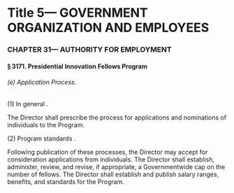 
# Title 5— GOVERNMENT ORGANIZATION AND EMPLOYEES
### CHAPTER 31— AUTHORITY FOR EMPLOYMENT
#### § 3171. Presidential Innovation Fellows Program
###### (e) Application Process.

(1) In general .

The Director shall prescribe the process for applications and nominations of individuals to the Program.

(2) Program standards .

Following publication of these processes, the Director may accept for consideration applications from individuals. The Director shall establish, administer, review, and revise, if appropriate, a Governmentwide cap on the number of fellows. The Director shall establish and publish salary ranges, benefits, and standards for the Program.
